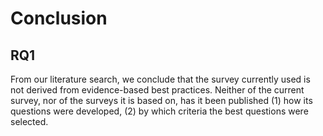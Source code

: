 # Conclusion

## RQ1

From our literature search,
we conclude that the survey currently used
is not derived from evidence-based best practices.
Neither of the current survey, nor of the surveys it is based on,
has it been published (1) how its questions were developed,
(2) by which criteria the best questions were selected.

